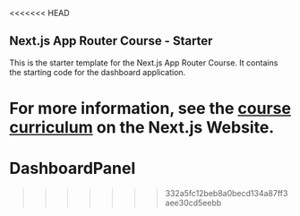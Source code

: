 <<<<<<< HEAD
## Next.js App Router Course - Starter

This is the starter template for the Next.js App Router Course. It contains the starting code for the dashboard application.

For more information, see the [course curriculum](https://nextjs.org/learn) on the Next.js Website.
=======
# DashboardPanel
>>>>>>> 332a5fc12beb8a0becd134a87ff3aee30cd5eebb
